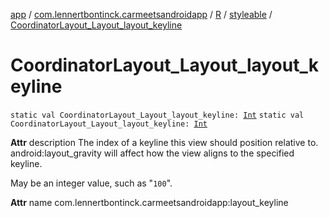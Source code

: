[app](../../../index.md) / [com.lennertbontinck.carmeetsandroidapp](../../index.md) / [R](../index.md) / [styleable](index.md) / [CoordinatorLayout_Layout_layout_keyline](./-coordinator-layout_-layout_layout_keyline.md)

# CoordinatorLayout_Layout_layout_keyline

`static val CoordinatorLayout_Layout_layout_keyline: `[`Int`](https://kotlinlang.org/api/latest/jvm/stdlib/kotlin/-int/index.html)
`static val CoordinatorLayout_Layout_layout_keyline: `[`Int`](https://kotlinlang.org/api/latest/jvm/stdlib/kotlin/-int/index.html)

**Attr**
description The index of a keyline this view should position relative to. android:layout_gravity will affect how the view aligns to the specified keyline.

May be an integer value, such as "`100`".

**Attr**
name com.lennertbontinck.carmeetsandroidapp:layout_keyline

